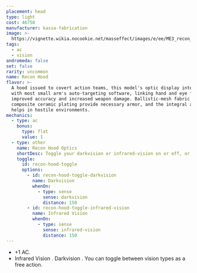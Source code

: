 ```yaml
---
placement: head
type: light
cost: 46750
manufacturer: kassa-fabrication
image: >-
  https://vignette.wikia.nocookie.net/masseffect/images/e/ee/ME3_recon_hood.png/revision/latest/scale-to-width-down/115?cb=20120312191621
tags:
  - ac
  - vision
andromeda: false
set: false
rarity: uncommon
name: Recon Hood
flavor: >-
  A hood issued to covert action teams, this model's optic display interfaces
  with most small arm's auto-targeting software, linking hand and eye for
  improved accuracy and increased weapon damage. Ballistic-mesh fabric and
  composite ceramic plating provide necessary armor, and the integral air filter
  helps in hostile environments.
mechanics:
  - type: ac
    bonus:
      type: flat
      value: 1
  - type: other
    name: Recon Hood Optics
    shortDesc: Toggle your darkvision or infrared-vision on or off, or toggle between the two.
    toggle:
      id: recon-hood-toggle
      options:
        - id: recon-hood-toggle-darkvision
          name: Darkvision
          whenOn:
            - type: sense
              sense: darkvision
              distance: 150
        - id: recon-hood-toggle-infrared-vision
          name: Infrared Vision
          whenOn:
            - type: sense
              sense: infrared-vision
              distance: 150
---
```

- +1 AC.
- Infrared Vision <me-distance length='150' />. Darkvision <me-distance length='150' />. You can
toggle between vision types as a free action.

